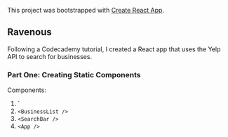 This project was bootstrapped with [Create React App](https://github.com/facebook/create-react-app).

## Ravenous

Following a Codecademy tutorial, I created a React app that uses the Yelp API to search for businesses.

### Part One: Creating Static Components
Components:
1. `<Business />
2. `<BusinessList />`
3. `<SearchBar />`
4. `<App />`
